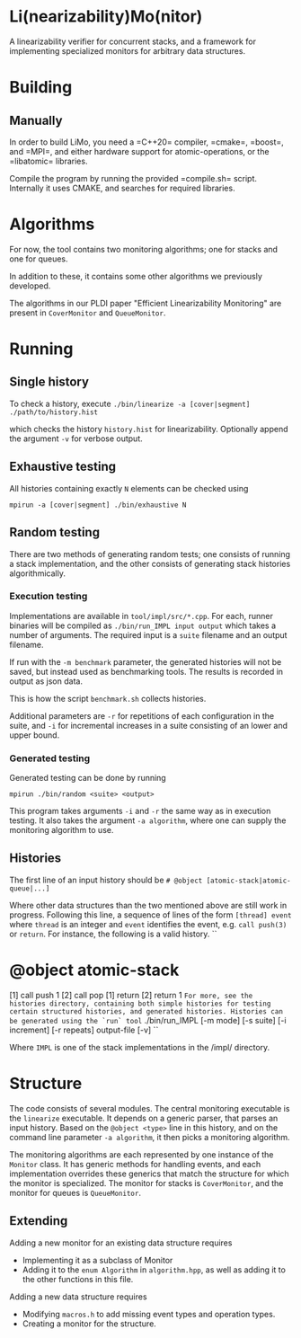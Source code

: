 # Li(nearizability)Mo(nitor)

A linearizability verifier for concurrent stacks, and a framework for implementing specialized monitors for arbitrary data structures.

# Building
## Manually
In order to build LiMo, you need a =C++20= compiler, =cmake=, =boost=, and =MPI=, and either hardware support for atomic-operations, or the =libatomic= libraries.

Compile the program by running the provided =compile.sh= script. Internally it uses CMAKE, and searches for required libraries.
# Algorithms
For now, the tool contains two monitoring algorithms; one for stacks and one for queues.

In addition to these, it contains some other algorithms we previously developed.

The algorithms in our PLDI paper "Efficient Linearizability Monitoring" are present in `CoverMonitor` and `QueueMonitor`.

# Running
## Single history
To check a history, execute
``./bin/linearize -a [cover|segment] ./path/to/history.hist``

which checks the history `history.hist` for linearizability. Optionally append the argument `-v` for verbose output.
## Exhaustive testing
All histories containing exactly `N` elements can be checked using

``mpirun -a [cover|segment] ./bin/exhaustive N``

## Random testing
There are two methods of generating random tests; one consists of running a stack implementation, and the other consists of generating stack histories algorithmically.
### Execution testing
Implementations are available in ``tool/impl/src/*.cpp``. For each, runner binaries will be compiled as
``./bin/run_IMPL input output``
which takes a number of arguments. The required input is a ``suite`` filename and an output filename.

If run with the ``-m benchmark`` parameter, the generated histories will not be saved, but instead used as benchmarking tools. The results is recorded in output as json data.

This is how the script `benchmark.sh` collects histories.

Additional parameters are `-r` for repetitions of each configuration in the suite, and `-i` for incremental increases in a suite consisting of an lower and upper bound.
### Generated testing
Generated testing can be done by running

``mpirun ./bin/random <suite> <output>``

This program takes arguments `-i` and `-r` the same way as in execution testing. It also takes the argument `-a algorithm`, where one can supply the monitoring algorithm to use.

## Histories
The first line of an input history should be
``# @object [atomic-stack|atomic-queue|...]``

Where other data structures than the two mentioned above are still work in progress.
Following this line, a sequence of lines of the form
``
[thread] event
``
where `thread` is an integer and `event` identifies the event, e.g. `call push(3)` or `return`. For instance, the following is a valid history.
``
# @object atomic-stack
[1] call push 1
[2] call pop
[1] return
[2] return 1
``
For more, see the histories directory, containing both simple histories for testing certain structured histories, and generated histories.
Histories can be generated using the `run` tool
``
  ./bin/run_IMPL [-m mode] [-s suite]  [-i increment] [-r repeats] output-file [-v]
``

Where `IMPL` is one of the stack implementations in the /impl/ directory.


# Structure 

The code consists of several modules. The central monitoring executable is the `linearize` executable. It depends on a generic parser, that parses an input history. Based on the `@object <type>` line in this history, and on the command line parameter `-a algorithm`, it then picks a monitoring algorithm.

The monitoring algorithms are each represented by one instance of the `Monitor` class. It has generic methods for handling events, and each implementation overrides these generics that match the structure for which the monitor is specialized. The monitor for stacks is `CoverMonitor`, and the monitor for queues is `QueueMonitor`.


## Extending
Adding a new monitor for an existing data structure requires
- Implementing it as a subclass of Monitor
- Adding it to the `enum Algorithm` in `algorithm.hpp`, as well as adding it to the other functions in this file.

Adding a new data structure requires
- Modifying `macros.h` to add missing event types and operation types.
- Creating a monitor for the structure.


